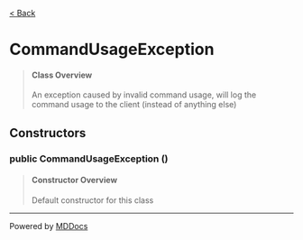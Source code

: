 [< Back](README.md)
# CommandUsageException #
>#### Class Overview ####
>An exception caused by invalid command usage, will log the command
 usage to the client (instead of anything else)
## Constructors ##
### public CommandUsageException () ###
>#### Constructor Overview ####
>Default constructor for this class
>

---
Powered by [MDDocs](https://github.com/VRCube/MDDocs)